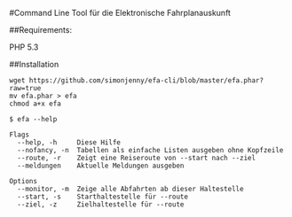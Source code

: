 #Command Line Tool für die Elektronische Fahrplanauskunft

##Requirements:

PHP 5.3 

##Installation

```
wget https://github.com/simonjenny/efa-cli/blob/master/efa.phar?raw=true
mv efa.phar > efa
chmod a+x efa
```


```
$ efa --help

Flags
  --help, -h     Diese Hilfe
  --nofancy, -n  Tabellen als einfache Listen ausgeben ohne Kopfzeile
  --route, -r    Zeigt eine Reiseroute von --start nach --ziel
  --meldungen    Aktuelle Meldungen ausgeben

Options
  --monitor, -m  Zeige alle Abfahrten ab dieser Haltestelle
  --start, -s    Starthaltestelle für --route
  --ziel, -z     Zielhaltestelle für --route
  
```
